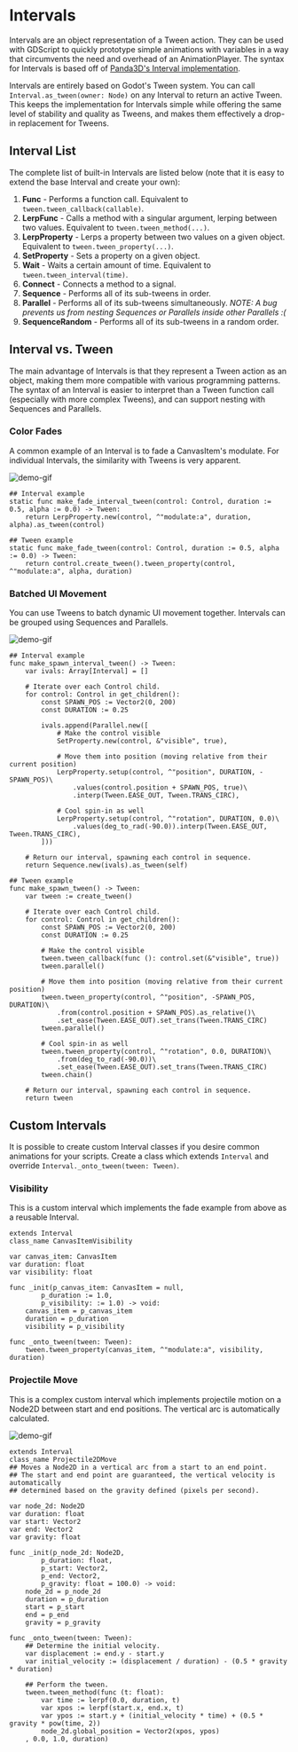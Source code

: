 # Intervals

Intervals are an object representation of a Tween action. They can be used with GDScript to quickly prototype simple animations with variables in a way that circumvents the need and overhead of an AnimationPlayer. The syntax for Intervals is based off of [Panda3D's Interval implementation](https://docs.panda3d.org/1.10/python/programming/intervals/sequences-and-parallels).

Intervals are entirely based on Godot's Tween system. You can call `Interval.as_tween(owner: Node)` on any Interval to return an active Tween. This keeps the implementation for Intervals simple while offering the same level of stability and quality as Tweens, and makes them effectively a drop-in replacement for Tweens.

## Interval List

The complete list of built-in Intervals are listed below (note that it is easy to extend the base Interval and create your own):
1. **Func** - Performs a function call. Equivalent to `tween.tween_callback(callable)`.
2. **LerpFunc** - Calls a method with a singular argument, lerping between two values. Equivalent to `tween.tween_method(...)`.
3. **LerpProperty** - Lerps a property between two values on a given object. Equivalent to `tween.tween_property(...)`.
4. **SetProperty** - Sets a property on a given object.
5. **Wait** - Waits a certain amount of time. Equivalent to `tween.tween_interval(time)`.
6. **Connect** - Connects a method to a signal.
7. **Sequence** - Performs all of its sub-tweens in order.
8. **Parallel** - Performs all of its sub-tweens simultaneously. *NOTE: A bug prevents us from nesting Sequences or Parallels inside other Parallels :(*
9. **SequenceRandom** - Performs all of its sub-tweens in a random order.

## Interval vs. Tween

The main advantage of Intervals is that they represent a Tween action as an object, making them more compatible with various programming patterns. The syntax of an Interval is easier to interpret than a Tween function call (especially with more complex Tweens), and can support nesting with Sequences and Parallels.

### Color Fades

A common example of an Interval is to fade a CanvasItem's modulate. For individual Intervals, the similarity with Tweens is very apparent.

![demo-gif](https://github.com/fauxhaus/godot-intervals/blob/main/docs/images/fade.gif)

```gdscript
## Interval example
static func make_fade_interval_tween(control: Control, duration := 0.5, alpha := 0.0) -> Tween:
    return LerpProperty.new(control, ^"modulate:a", duration, alpha).as_tween(control)

## Tween example
static func make_fade_tween(control: Control, duration := 0.5, alpha := 0.0) -> Tween:
    return control.create_tween().tween_property(control, ^"modulate:a", alpha, duration)
```

### Batched UI Movement

You can use Tweens to batch dynamic UI movement together. Intervals can be grouped using Sequences and Parallels.

![demo-gif](https://github.com/fauxhaus/godot-intervals/blob/main/docs/images/ui.gif)

```gdscript
## Interval example
func make_spawn_interval_tween() -> Tween:
	var ivals: Array[Interval] = []

	# Iterate over each Control child.
	for control: Control in get_children():
		const SPAWN_POS := Vector2(0, 200)
		const DURATION := 0.25
		
		ivals.append(Parallel.new([
			# Make the control visible
			SetProperty.new(control, &"visible", true),
			
			# Move them into position (moving relative from their current position)
			LerpProperty.setup(control, ^"position", DURATION, -SPAWN_POS)\
				.values(control.position + SPAWN_POS, true)\
				.interp(Tween.EASE_OUT, Tween.TRANS_CIRC),
			
			# Cool spin-in as well
			LerpProperty.setup(control, ^"rotation", DURATION, 0.0)\
				.values(deg_to_rad(-90.0)).interp(Tween.EASE_OUT, Tween.TRANS_CIRC),
		]))

	# Return our interval, spawning each control in sequence.
	return Sequence.new(ivals).as_tween(self)

## Tween example
func make_spawn_tween() -> Tween:
	var tween := create_tween()
	
	# Iterate over each Control child.
	for control: Control in get_children():
		const SPAWN_POS := Vector2(0, 200)
		const DURATION := 0.25
		
		# Make the control visible
		tween.tween_callback(func (): control.set(&"visible", true))
		tween.parallel()
		
		# Move them into position (moving relative from their current position)
		tween.tween_property(control, ^"position", -SPAWN_POS, DURATION)\
			.from(control.position + SPAWN_POS).as_relative()\
			.set_ease(Tween.EASE_OUT).set_trans(Tween.TRANS_CIRC)
		tween.parallel()
		
		# Cool spin-in as well
		tween.tween_property(control, ^"rotation", 0.0, DURATION)\
			.from(deg_to_rad(-90.0))\
			.set_ease(Tween.EASE_OUT).set_trans(Tween.TRANS_CIRC)
		tween.chain()

	# Return our interval, spawning each control in sequence.
	return tween
```

## Custom Intervals

It is possible to create custom Interval classes if you desire common animations for your scripts. Create a class which extends `Interval` and override `Interval._onto_tween(tween: Tween)`.

### Visibility

This is a custom interval which implements the fade example from above as a reusable Interval.

```gdscript
extends Interval
class_name CanvasItemVisibility

var canvas_item: CanvasItem
var duration: float
var visibility: float

func _init(p_canvas_item: CanvasItem = null,
		p_duration := 1.0,
		p_visibility: := 1.0) -> void:
	canvas_item = p_canvas_item
	duration = p_duration
	visibility = p_visibility

func _onto_tween(tween: Tween):
	tween.tween_property(canvas_item, ^"modulate:a", visibility, duration)
```

### Projectile Move

This is a complex custom interval which implements projectile motion on a Node2D between start and end positions. The vertical arc is automatically calculated.

![demo-gif](https://github.com/fauxhaus/godot-intervals/blob/main/docs/images/projectile.gif)

```gdscript
extends Interval
class_name Projectile2DMove
## Moves a Node2D in a vertical arc from a start to an end point.
## The start and end point are guaranteed, the vertical velocity is automatically
## determined based on the gravity defined (pixels per second).

var node_2d: Node2D
var duration: float
var start: Vector2
var end: Vector2
var gravity: float

func _init(p_node_2d: Node2D,
		p_duration: float,
		p_start: Vector2,
		p_end: Vector2,
		p_gravity: float = 100.0) -> void:
	node_2d = p_node_2d
	duration = p_duration
	start = p_start
	end = p_end
	gravity = p_gravity

func _onto_tween(tween: Tween):
	## Determine the initial velocity.
	var displacement := end.y - start.y
	var initial_velocity := (displacement / duration) - (0.5 * gravity * duration)
	
	## Perform the tween.
	tween.tween_method(func (t: float): 
		var time := lerpf(0.0, duration, t)
		var xpos := lerpf(start.x, end.x, t)
		var ypos := start.y + (initial_velocity * time) + (0.5 * gravity * pow(time, 2))
		node_2d.global_position = Vector2(xpos, ypos)
	, 0.0, 1.0, duration)
```
